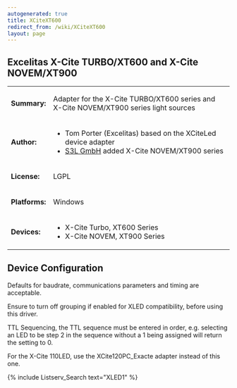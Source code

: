 ```yaml
---
autogenerated: true
title: XCiteXT600
redirect_from: /wiki/XCiteXT600
layout: page
---
```


## Excelitas X-Cite TURBO/XT600 and X-Cite NOVEM/XT900

<table>
<tr>
<td markdown="1">

**Summary:**

</td>
<td markdown="1">

Adapter for the X-Cite TURBO/XT600 series and X-Cite NOVEM/XT900 series light sources

</td>
</tr>
<tr>
<td markdown="1">

**Author:**

</td>
<td markdown="1">

- Tom Porter (Excelitas) based on the XCiteLed device adapter
- [S3L GmbH](http://www.s3l.de/home/index/en) added X-Cite NOVEM/XT900 series

</td>
</tr>
<tr>
<td markdown="1">

**License:**

</td>
<td markdown="1">

LGPL

</td>
</tr>
<tr>
<td markdown="1">

**Platforms:**

</td>
<td markdown="1">

Windows

</td>
</tr>
<tr>
<td markdown="1">

**Devices:**

</td>
<td markdown="1">

- X-Cite Turbo, XT600 Series
- X-Cite NOVEM, XT900 Series

</td>
</tr>
</table>

## Device Configuration

Defaults for baudrate, communications parameters and timing are
acceptable.

Ensure to turn off grouping if enabled for XLED compatibility, before
using this driver.

TTL Sequencing, the TTL sequence must be entered in order, e.g.
selecting an LED to be step 2 in the sequence without a 1 being assigned
will return the setting to 0.

For the X-Cite 110LED, use the XCite120PC\_Exacte adapter instead of
this one.

{% include Listserv_Search text="XLED1" %}


